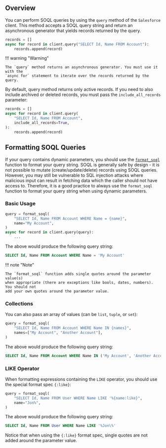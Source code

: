 ## Overview

You can perform SOQL queries by using the `query` method of the `Salesforce` client.
This method accepts a SOQL query string and return an asynchronous generator that
yields records returned by the query.

```python
records = []
async for record in client.query("SELECT Id, Name FROM Account"):
    records.append(record)
```

!!! warning "Warning"

    The `query` method returns an asynchronous generator. You must use it with the
    `async for` statement to iterate over the records returned by the query.

By default, query method returns only active records. If you need to also include
archived or deleted records, you must pass the `include_all_records` parameter:

```python
records = []
async for record in client.query(
    "SELECT Id, Name FROM Account",
    include_all_records=True,
):
    records.append(record)
```

## Formatting SOQL Queries

If your query contains dynamic parameters, you should use the
[`format_soql`](../api-reference/utils.md/#aiosalesforce.utils.format_soql) function
to format your query string. SOQL is generally safe by design - it is not possible
to mutate (create/update/delete) records using SOQL queries. However, you may still
be vulnerable to SQL injection attacks where malicious input can result in fetching
data which the caller should not have access to. Therefore, it is a good practice
to always use the `format_soql` function to format your query string when using
dynamic parameters.

### Basic Usage

```python
query = format_soql(
    "SELECT Id, Name FROM Account WHERE Name = {name}",
    name="My Account",
)
async for record in client.query(query):
    ...
```

The above would produce the following query string:

```sql
SELECT Id, Name FROM Account WHERE Name = 'My Account'
```

!!! note "Note"

    The `format_soql` function adds single quotes around the parameter value(s)
    when appropriate (there are exceptions like bools, dates, numbers). You should not
    add your own quotes around the parameter value.

### Collections

You can also pass an array of values (can be `list`, `tuple`, or `set`):

```python
query = format_soql(
    "SELECT Id, Name FROM Account WHERE Name IN {names}",
    names=["My Account", "Another Account"],
)
```

The above would produce the following query string:

```sql
SELECT Id, Name FROM Account WHERE Name IN ('My Account', 'Another Account')
```

### LIKE Operator

When formatting expressions containing the `LIKE` operator, you should use the special
format spec `{:like}`:

```python
query = format_soql(
    "SELECT Id, Name FROM User WHERE Name LIKE '%{name:like}",
    name="Jon%",
)
```

The above would produce the following query string:

```sql
SELECT Id, Name FROM User WHERE Name LIKE '%Jon\%'
```

Notice that when using the `{:like}` format spec, single quotes are not added around
the parameter value.
